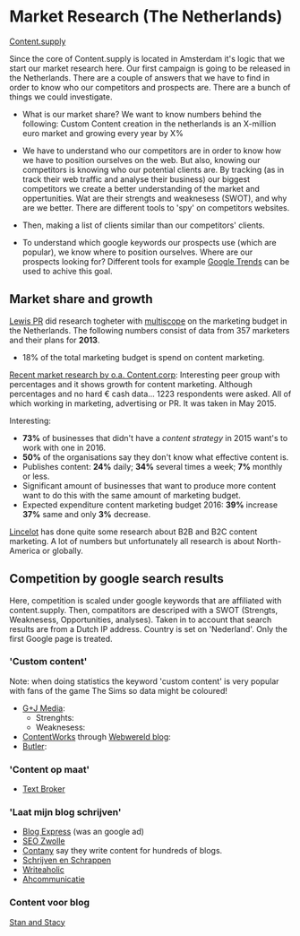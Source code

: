 # Market Research (The Netherlands)

[Content.supply](http://content.supply/nl)

Since the core of Content.supply is located in Amsterdam it's logic that we start our market research here. Our first campaign is going to be released in the Netherlands. There are a couple of answers that we have to find in order to know who our competitors and prospects are. There are a bunch of things we could investigate.  

* What is our market share? We want to know numbers behind the following: Custom Content creation in the netherlands is an X-million euro market and growing every year by X%

* We have to understand who our competitors are in order to know how we have to position ourselves on the web. But also, knowing our competitors is knowing who our potential clients are. By tracking (as in track their web traffic and analyse their business) our biggest competitors we create a better understanding of the market and oppertunities. Wat are their strengts and weaknesess (SWOT), and why are we better. There are different tools to 'spy' on competitors websites.

* Then, making a list of clients similar than our competitors' clients. 

* To understand which google keywords our prospects use (which are popular), we know where to position ourselves. Where are our prospects looking for? Different tools for example [Google Trends](https://www.google.nl/trends/) can be used to achive this goal.   

## Market share and growth
[Lewis PR](http://blog.lewispr.nl/content-marketing-is-here-to-stay/) did research togheter with [multiscope](http://www.multiscope.nl/) on the marketing budget in the Netherlands. The following numbers consist of data from 357 marketers and their plans for **2013**. 

* 18% of the total marketing budget is spend on content marketing.

[Recent market research by o.a. Content.corp](https://github.com/newatoms/contentsupply/blob/feature/_private/marketing-research-nl/_private/market-research/content-onderzoek-nl.pdf): Interesting peer group with percentages and it shows growth for content marketing. Although percentages and no hard € cash data...
1223 respondents were asked. All of which working in marketing, advertising or PR. It was taken in May 2015.   

Interesting:

* **73%** of businesses that didn't have a *content strategy* in 2015 want's to work with one in 2016.
* **50%** of the organisations say they don't know what effective content is.
* Publishes content: **24%** daily; **34%** several times a week; **7%** monthly or less.
* Significant amount of businesses that want to produce more content want to do this with the same amount of marketing budget.
* Expected expenditure content marketing budget 2016: **39%** increase **37%** same and only **3%** decrease. 
	    
[Lincelot](https://www.lincelot.com/content-marketing-cijfers-b2b-b2c/) has done quite some research about B2B and B2C content marketing. A lot of numbers but unfortunately all research is about North-America or globally. 

## Competition by google search results

Here, competition is scaled under google keywords that are affiliated with content.supply. Then, compatitors are descriped with a SWOT (Strengts, Weaknesess, Opportunities, analyses). Taken in to account that search results are from a Dutch IP address. Country is set on 'Nederland'. Only the first Google page is treated. 

### 'Custom content'
Note: when doing statistics the keyword 'custom content' is very popular with fans of the game The Sims so data might be coloured!

* [G+J Media](http://www.genj.nl/custom-content):
	* Strenghts:
	* Weaknesess:
* [ContentWorks](http://contentworks.nl/) through [Webwereld blog](http://webwereld.nl/blog/81902-redactieblog-onafhankelijkheid-en-custom-content):
* [Butler](http://butler-cms.com/snappons/custom-content):

### 'Content op maat'
* [Text Broker](https://www.textbroker.nl/waarom-content-marketing)

### 'Laat mijn blog schrijven'
* [Blog Express](http://blogexpress.nl/) (was an google ad)
* [SEO Zwolle](http://www.seozwolle.nl/)
* [Contany](http://contany.nl/) say they write content for hundreds of blogs.
* [Schrijven en Schrappen](http://www.schrijven-en-schrappen.nl/)
* [Writeaholic](http://www.writeaholic.nl/)
* [Ahcommunicatie](http://www.ahcommunicatie.nl/)

### Content voor blog
[Stan and Stacy](http://stanandstacy.com/)